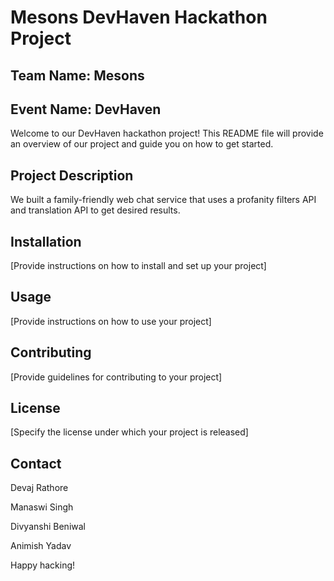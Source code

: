 # Mesons DevHaven Hackathon Project

## Team Name: Mesons
## Event Name: DevHaven

Welcome to our DevHaven hackathon project! This README file will provide an overview of our project and guide you on how to get started.

## Project Description

  We built a family-friendly web chat service that uses a profanity filters API and translation API to get desired results.

## Installation

[Provide instructions on how to install and set up your project]

## Usage

[Provide instructions on how to use your project]

## Contributing

[Provide guidelines for contributing to your project]

## License

[Specify the license under which your project is released]

## Contact

Devaj Rathore 

Manaswi Singh

Divyanshi Beniwal

Animish Yadav

Happy hacking!
